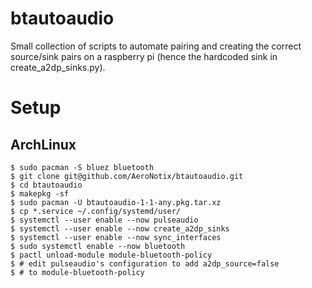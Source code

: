 btautoaudio
===========

Small collection of scripts to automate pairing and creating the
correct source/sink pairs on a raspberry pi (hence the hardcoded sink
in create_a2dp_sinks.py).

Setup
=====

ArchLinux
---------

```shell
$ sudo pacman -S bluez bluetooth
$ git clone git@github.com/AeroNotix/btautoaudio.git
$ cd btautoaudio
$ makepkg -sf
$ sudo pacman -U btautoaudio-1-1-any.pkg.tar.xz
$ cp *.service ~/.config/systemd/user/
$ systemctl --user enable --now pulseaudio
$ systemctl --user enable --now create_a2dp_sinks
$ systemctl --user enable --now sync_interfaces
$ sudo systemctl enable --now bluetooth
$ pactl unload-module module-bluetooth-policy
$ # edit pulseaudio's configuration to add a2dp_source=false
$ # to module-bluetooth-policy
```
